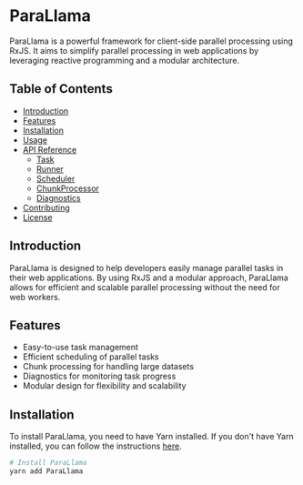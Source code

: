 # ParaLlama

ParaLlama is a powerful framework for client-side parallel processing using RxJS. It aims to simplify parallel processing in web applications by leveraging reactive programming and a modular architecture.

## Table of Contents

- [Introduction](#introduction)
- [Features](#features)
- [Installation](#installation)
- [Usage](#usage)
- [API Reference](#api-reference)
  - [Task](#task)
  - [Runner](#runner)
  - [Scheduler](#scheduler)
  - [ChunkProcessor](#chunkprocessor)
  - [Diagnostics](#diagnostics)
- [Contributing](#contributing)
- [License](#license)

## Introduction

ParaLlama is designed to help developers easily manage parallel tasks in their web applications. By using RxJS and a modular approach, ParaLlama allows for efficient and scalable parallel processing without the need for web workers.

## Features

- Easy-to-use task management
- Efficient scheduling of parallel tasks
- Chunk processing for handling large datasets
- Diagnostics for monitoring task progress
- Modular design for flexibility and scalability

## Installation

To install ParaLlama, you need to have Yarn installed. If you don't have Yarn installed, you can follow the instructions [here](https://yarnpkg.com/getting-started/install).

```bash
# Install ParaLlama
yarn add ParaLlama
```
